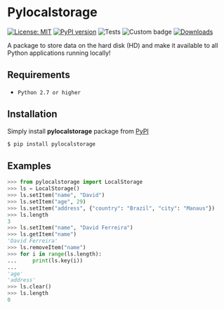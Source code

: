 # Pylocalstorage

[![License: MIT](https://img.shields.io/badge/License-MIT-yellow.svg)](https://github.com/ferreirad08/pylocalstorage/blob/main/LICENSE)
[![PyPI version](https://badge.fury.io/py/pylocalstorage.svg)](https://badge.fury.io/py/pylocalstorage)
![Tests](https://github.com/ferreirad08/pylocalstorage/actions/workflows/tests.yml/badge.svg)
![Custom badge](https://img.shields.io/endpoint?url=https%3A%2F%2Fjsonblob.com%2Fapi%2FjsonBlob%2F1002315458195767296)
[![Downloads](https://pepy.tech/badge/pylocalstorage/month)](https://pepy.tech/project/pylocalstorage)

A package to store data on the hard disk (HD) and make it available to all Python applications running locally!

## Requirements
* `Python 2.7 or higher`

## Installation

Simply install **pylocalstorage** package from [PyPI](https://pypi.org/project/pylocalstorage/)

```bash
$ pip install pylocalstorage
```

## Examples

```python
>>> from pylocalstorage import LocalStorage
>>> ls = LocalStorage()
>>> ls.setItem("name", "David")
>>> ls.setItem("age", 29)
>>> ls.setItem("address", {"country": "Brazil", "city": "Manaus"})
>>> ls.length
3
>>> ls.setItem("name", "David Ferreira")
>>> ls.getItem("name")
'David Ferreira'
>>> ls.removeItem("name")
>>> for i in range(ls.length):
...     print(ls.key(i))
...
'age'
'address'
>>> ls.clear()
>>> ls.length
0
```

